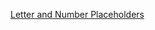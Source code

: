 [Letter and Number Placeholders](https://www.geeksforgeeks.org/difference-between-s-and-d-in-python-string/)